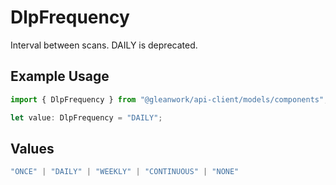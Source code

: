# DlpFrequency

Interval between scans. DAILY is deprecated.

## Example Usage

```typescript
import { DlpFrequency } from "@gleanwork/api-client/models/components";

let value: DlpFrequency = "DAILY";
```

## Values

```typescript
"ONCE" | "DAILY" | "WEEKLY" | "CONTINUOUS" | "NONE"
```